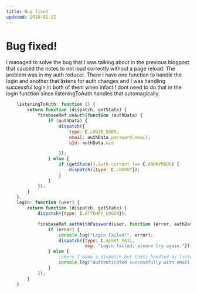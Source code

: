 ```yaml
---
title: Bug fixed
updated: 2016-01-12
---
```


# Bug fixed!

I managed to solve the bug that I was talking about in the previous blogpost that caused the notes to not load correctly without a page reload. The problem was in my auth reducer. There I have one function to handle the login and another that listens for auth changes and I was handling successful login in both of them when infact I dont need to do that in the login function since listeningToAuth handles that automagically.

```javascript
    listeningToAuth: function () {
        return function (dispatch, getState) {
            firebaseRef.onAuth(function (authData) {
                if (authData) {
                    dispatch({
                        type: C.LOGIN_USER,
                        email: authData.password.email,
                        uId: authData.uid

                    });
                } else {
                    if (getState().auth.current !== C.ANONYMOUS) {
                        dispatch({type: C.LOGOUT});
                    }
                }
            });
        }
    },
    login: function (user) {
        return function (dispatch, getState) {
            dispatch({type: C.ATTEMPT_LOGIN});

            firebaseRef.authWithPassword(user, function (error, authData) {
                if (error) {
                    console.log("Login Failed!", error);
                    dispatch({type: C.ALERT_FAIL,
                              msg: "Login failed, please try again."});
                } else {
                    //Here I made a dispatch but thats handled by listeningToAuth
                    console.log("Authenticated successfully with email: ", authData.password.email);
                }
            });
        }
    }
```